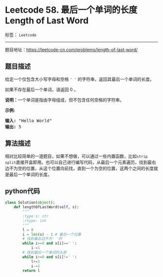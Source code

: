 ﻿# Leetcode 58. 最后一个单词的长度 Length of Last Word

标签： `Leetcode`

---

题目地址：https://leetcode-cn.com/problems/length-of-last-word/  

## 题目描述  

<p>给定一个仅包含大小写字母和空格&nbsp;<code>' '</code>&nbsp;的字符串，返回其最后一个单词的长度。</p>

<p>如果不存在最后一个单词，请返回 0&nbsp;。</p>

<p><strong>说明：</strong>一个单词是指由字母组成，但不包含任何空格的字符串。</p>

<p><strong>示例:</strong></p>

<pre><strong>输入:</strong> "Hello World"
<strong>输出:</strong> 5
</pre>  

## 算法描述  

相对比较简单的一道题目，如果不想做，可以通过一些内置函数，比如`strip split`直接开盒即用。也可以自己进行编写代码，从最后一个元素遍历，找到最右边不为空的位置，从这个位置向前找，直到一个为空的位置，这两个之间的长度就是最后一个单词的长度。   

## python代码  

```python  
class Solution(object):
    def lengthOfLastWord(self, s):
        """
        :type s: str
        :rtype: int
        """
        l = 0
        i = len(s) - 1 # 最后一个位置
        # 找到最右边不为' '的
        while i>=0 and s[i]==' ':
            i-=1
        # 找到最后一个单词的头部
        while i>=0 and s[i]!=' ':
            l+=1
            i-=1
        return l
```



